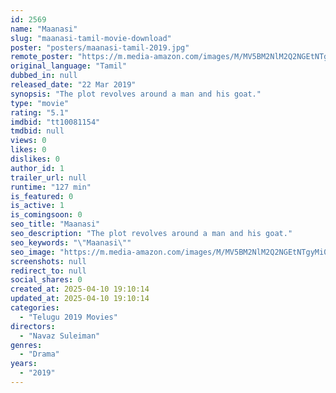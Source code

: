 ```yaml
---
id: 2569
name: "Maanasi"
slug: "maanasi-tamil-movie-download"
poster: "posters/maanasi-tamil-2019.jpg"
remote_poster: "https://m.media-amazon.com/images/M/MV5BM2NlM2Q2NGEtNTgyMi00ZWUxLWI5MTEtZDY1OGZjZTM2ZDE1XkEyXkFqcGdeQXVyMzYxOTQ3MDg@._V1_SX300.jpg"
original_language: "Tamil"
dubbed_in: null
released_date: "22 Mar 2019"
synopsis: "The plot revolves around a man and his goat."
type: "movie"
rating: "5.1"
imdbid: "tt10081154"
tmdbid: null
views: 0
likes: 0
dislikes: 0
author_id: 1
trailer_url: null
runtime: "127 min"
is_featured: 0
is_active: 1
is_comingsoon: 0
seo_title: "Maanasi"
seo_description: "The plot revolves around a man and his goat."
seo_keywords: "\"Maanasi\""
seo_image: "https://m.media-amazon.com/images/M/MV5BM2NlM2Q2NGEtNTgyMi00ZWUxLWI5MTEtZDY1OGZjZTM2ZDE1XkEyXkFqcGdeQXVyMzYxOTQ3MDg@._V1_SX300.jpg"
screenshots: null
redirect_to: null
social_shares: 0
created_at: 2025-04-10 19:10:14
updated_at: 2025-04-10 19:10:14
categories:
  - "Telugu 2019 Movies"
directors:
  - "Navaz Suleiman"
genres:
  - "Drama"
years:
  - "2019"
---
```

